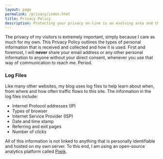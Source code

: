 ```yaml
---
layout: page
permalink: /privacy/index.html
title: Privacy Policy
description: Protecting your privacy on-line is an evolving area and this website will constantly evolve to meet these demands.
---
```


The privacy of my visitors is extremely important, simply because I care as much for my own. This Privacy Policy outlines the types of personal information that is received and collected and how it is used. First and foremost, I will **never** share your email address or any other personal information to anyone without your direct consent, whenever you use that way of communication to reach me. Period.

### Log Files

Like many other websites, my blog uses log files to help learn about when, from where and how often traffic flows to this site. The information in the log files include:

* Internet Protocol addresses (IP)
* Types of browser
* Internet Service Provider (ISP)
* Date and time stamp
* Referring and exit pages
* Number of clicks

All of this information is not linked to anything that is personally identifiable and hosted on my own server. To this end, I am using an open-source analytics platform called [Piwik](http://piwik.org).
